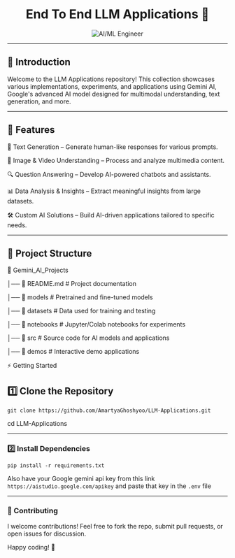 <div align="center">
  
# End To End LLM Applications 🦾

</div>

<div align="center">
<img src="https://media2.giphy.com/media/v1.Y2lkPTc5MGI3NjExczV0MnVwYmF2d3cxOWc0dW42dm94NGpnZ2JhdjExdGpkYXFmaWlxNCZlcD12MV9pbnRlcm5hbF9naWZfYnlfaWQmY3Q9Zw/8hYQgBIIHkCPjRTmai/giphy.gif" alt="AI/ML Engineer" />  
</div>

---

## 🚀 Introduction

Welcome to the LLM Applications repository! This collection showcases various implementations, experiments, and applications using Gemini AI, Google's advanced AI model designed for multimodal understanding, text generation, and more.

---
## 📌 Features

🤖 Text Generation – Generate human-like responses for various prompts.

🎨 Image & Video Understanding – Process and analyze multimedia content.

🔍 Question Answering – Develop AI-powered chatbots and assistants.

📊 Data Analysis & Insights – Extract meaningful insights from large datasets.

🛠️ Custom AI Solutions – Build AI-driven applications tailored to specific needs.


---

## 📂 Project Structure

📁 Gemini_AI_Projects

│── 📜 README.md          # Project documentation

│── 📂 models             # Pretrained and fine-tuned models

│── 📂 datasets           # Data used for training and testing

│── 📂 notebooks          # Jupyter/Colab notebooks for experiments

│── 📂 src                # Source code for AI models and applications

│── 📂 demos              # Interactive demo applications

⚡ Getting Started

## 1️⃣ Clone the Repository

```git clone https://github.com/AmartyaGhoshyoo/LLM-Applications.git```

cd LLM-Applications

---

### 2️⃣ Install Dependencies

```pip install -r requirements.txt```

Also have your Google gemini api key from this link ```https://aistudio.google.com/apikey```  and paste that key in the ```.env``` file 

---

### 🎯 Contributing


I welcome contributions! Feel free to fork the repo, submit pull requests, or open issues for discussion.


Happy coding! 🚀

